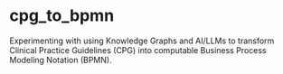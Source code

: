 # cpg_to_bpmn
Experimenting with using Knowledge Graphs and AI/LLMs to transform Clinical Practice Guidelines (CPG) into computable Business Process Modeling Notation (BPMN).
